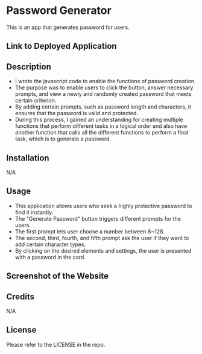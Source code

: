 # Password Generator

This is an app that generates password for users.

## Link to Deployed Application

## Description
- I wrote the javascript code to enable the functions of password creation.
- The purpose was to enable users to click the button, answer necessary prompts, and view a newly and randomly created password that meets certain criterion.
- By adding certain prompts, such as password length and characters, it ensures that the password is valid and protected.
- During this process, I gained an understanding for creating multiple functions that perform different tasks in a logical order and also have another function that calls all the different functions to perform a final task, which is to generate a password.

## Installation

N/A

## Usage
- This application allows users who seek a highly protective password to find it instantly.
- The "Generate Password" button triggers different prompts for the users.
- The first prompt lets user choose a number between 8~128.
- The second, third, fourth, and fifth prompt ask the user if they want to add certain character types.
- By clicking on the desired elements and settings, the user is presented with a password in the card.

## Screenshot of the Website

## Credits

N/A

## License

Please refer to the LICENSE in the repo.
